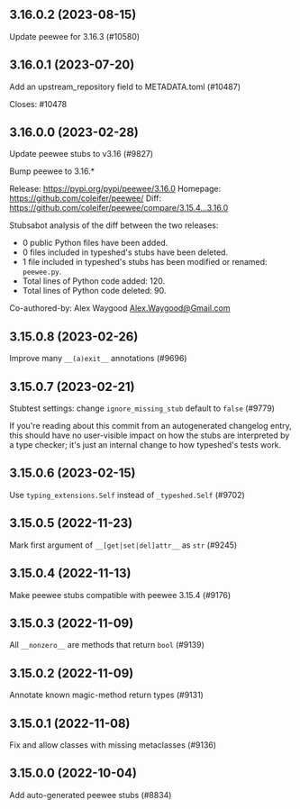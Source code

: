 ## 3.16.0.2 (2023-08-15)

Update peewee for 3.16.3 (#10580)

## 3.16.0.1 (2023-07-20)

Add an upstream_repository field to METADATA.toml (#10487)

Closes: #10478

## 3.16.0.0 (2023-02-28)

Update peewee stubs to v3.16 (#9827)

Bump peewee to 3.16.*

Release: https://pypi.org/pypi/peewee/3.16.0
Homepage: https://github.com/coleifer/peewee/
Diff: https://github.com/coleifer/peewee/compare/3.15.4...3.16.0

Stubsabot analysis of the diff between the two releases:
 - 0 public Python files have been added.
 - 0 files included in typeshed's stubs have been deleted.
 - 1 file included in typeshed's stubs has been modified or renamed: `peewee.py`.
 - Total lines of Python code added: 120.
 - Total lines of Python code deleted: 90.

Co-authored-by: Alex Waygood <Alex.Waygood@Gmail.com>

## 3.15.0.8 (2023-02-26)

Improve many `__(a)exit__` annotations (#9696)

## 3.15.0.7 (2023-02-21)

Stubtest settings: change `ignore_missing_stub` default to `false` (#9779)

If you're reading about this commit from an autogenerated changelog entry, this should have no user-visible impact on how the stubs are interpreted by a type checker; it's just an internal change to how typeshed's tests work.

## 3.15.0.6 (2023-02-15)

Use `typing_extensions.Self` instead of `_typeshed.Self` (#9702)

## 3.15.0.5 (2022-11-23)

Mark first argument of `__[get|set|del]attr__` as `str` (#9245)

## 3.15.0.4 (2022-11-13)

Make peewee stubs compatible with peewee 3.15.4 (#9176)

## 3.15.0.3 (2022-11-09)

All `__nonzero__` are methods that return `bool` (#9139)

## 3.15.0.2 (2022-11-09)

Annotate known magic-method return types (#9131)

## 3.15.0.1 (2022-11-08)

Fix and allow classes with missing metaclasses (#9136)

## 3.15.0.0 (2022-10-04)

Add auto-generated peewee stubs (#8834)

